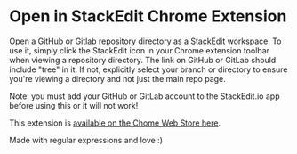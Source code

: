 # Open in StackEdit Chrome Extension
 Open a GitHub or Gitlab repository directory as a StackEdit workspace. To use it, simply click the StackEdit icon in your Chrome extension toolbar when viewing a repository directory. The link on GitHub or GitLab should include "tree" in it. If not, explicitly select your branch or directory to ensure you're viewing a directory and not just the main repo page.
 
 Note: you must add your GitHub or GitLab account to the StackEdit.io app before using this or it will not work!

This extension is [available on the Chome Web Store here](https://chrome.google.com/webstore/detail/open-in-stackedit/cfdcfpcdlahjkhliopcmbjillihpmabk).

Made with regular expressions and love :)
